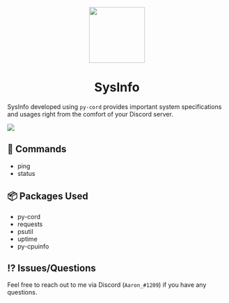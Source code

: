 <p align="center">
  <img src="https://cdn.discordapp.com/attachments/1034061817674215514/1097544402450268361/A8WZiTLs_4x.png" width="128">
</p>

<h1 align="center">
  SysInfo
</h1>

SysInfo developed using `py-cord` provides important system specifications and usages right from the comfort of your Discord server.

<img src="https://media.discordapp.net/attachments/1034061817674215514/1097553448809005136/image.png?width=910&height=647">

## 🔗 Commands
* ping 
* status

## 📦 Packages Used
* py-cord
* requests
* psutil
* uptime
* py-cpuinfo

## ⁉️ Issues/Questions
Feel free to reach out to me via Discord (`Aaron_#1209`) if you have any questions.
